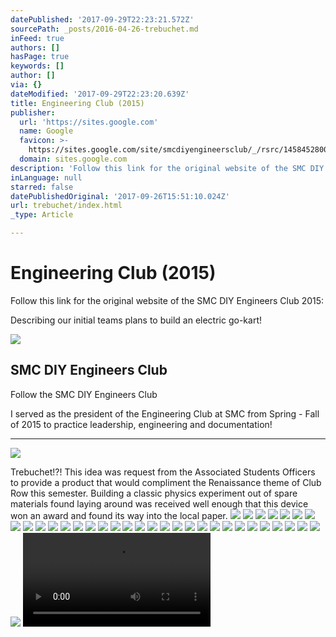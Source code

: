 ```yaml
---
datePublished: '2017-09-29T22:23:21.572Z'
sourcePath: _posts/2016-04-26-trebuchet.md
inFeed: true
authors: []
hasPage: true
keywords: []
author: []
via: {}
dateModified: '2017-09-29T22:23:20.639Z'
title: Engineering Club (2015)
publisher:
  url: 'https://sites.google.com'
  name: Google
  favicon: >-
    https://sites.google.com/site/smcdiyengineersclub/_/rsrc/1458452800477/favicon.ico
  domain: sites.google.com
description: 'Follow this link for the original website of the SMC DIY Engineers Club 2015:'
inLanguage: null
starred: false
datePublishedOriginal: '2017-09-26T15:51:10.024Z'
url: trebuchet/index.html
_type: Article

---
```

# Engineering Club (2015)

Follow this link for the original website of the SMC DIY Engineers Club 2015:

Describing our initial teams plans to build an electric go-kart!

<article style=""><img src="https://imgflo.herokuapp.com/graph/2b2431f8e7ba7b0/af258e14934f65ed498abc0e501a055b/noop.jpg?input=https%3A%2F%2Fsites.google.com%2Fsite%2Fsmcdiyengineersclub%2F_%2Frsrc%2F1458452800484%2Fhome%2Fcaruthers-electric.jpg" /><h1>SMC DIY Engineers Club</h1><p>Follow the SMC DIY Engineers Club</p></article>

I served as the president of the Engineering Club at SMC from Spring - Fall of 2015 to practice leadership, engineering and documentation!

---

![](https://s3-us-west-2.amazonaws.com/the-grid-img/p/39fbf434f84b6a89bb7ffeed4f82e1b285f738aa.png)

Trebuchet!?! This idea was request from the Associated Students Officers to provide a product that would compliment the Renaissance theme of Club Row this semester. Building a classic physics experiment out of spare materials found laying around was received well enough that this device won an award and found its way into the local paper.
![](https://s3-us-west-2.amazonaws.com/the-grid-img/p/afc4bc4b0027619f082db19a3a0c8f7c53b8818f.jpg)
![](https://s3-us-west-2.amazonaws.com/the-grid-img/p/ac2fdfb63ad8f31fff08fa6c562086c24aa07e3f.jpg)
![](https://s3-us-west-2.amazonaws.com/the-grid-img/p/070c5d4b7da3c290a1e74c64678b7cd8c7c9235e.jpg)
![](https://s3-us-west-2.amazonaws.com/the-grid-img/p/25bb8056550c3d4cabd6ddb260b43c452eb47dbd.jpg)
![](https://s3-us-west-2.amazonaws.com/the-grid-img/p/3f1cfd6608f25d14ab15851df2185ed5fcdb1b55.jpg)
![](https://s3-us-west-2.amazonaws.com/the-grid-img/p/1cc434d70d5396240565a80bb7a3535de12d2c40.jpg)
![](https://the-grid-user-content.s3-us-west-2.amazonaws.com/195714fa-e186-45e6-a26f-93683fae9ade.jpg)
![](https://s3-us-west-2.amazonaws.com/the-grid-img/p/6b6922d071c13052f308962a63880e44f75fd7e3.jpg)
![](https://s3-us-west-2.amazonaws.com/the-grid-img/p/960e1544b65abff95de4f29b71e7242a8e7935bb.jpg)
![](https://s3-us-west-2.amazonaws.com/the-grid-img/p/ddbd8d73246fefc39adc72f3f6f845fc022d90f4.jpg)
![](https://s3-us-west-2.amazonaws.com/the-grid-img/p/2612a4235874ae1b3632566f652bd6948965c073.jpg)
![](https://s3-us-west-2.amazonaws.com/the-grid-img/p/de7ec6364ad25dfd3e3a9ddd61a293dec1b46665.jpg)
![](https://the-grid-user-content.s3-us-west-2.amazonaws.com/43246452-2b5c-42b3-bb6c-94c191427915.jpg)
![](https://the-grid-user-content.s3-us-west-2.amazonaws.com/9dd7d1f8-2c06-48f2-ba05-d61b6ce65198.jpg)
![](https://s3-us-west-2.amazonaws.com/the-grid-img/p/502c9ccb761d68933584119abf4f8adbbd2d49c2.jpg)
![](https://s3-us-west-2.amazonaws.com/the-grid-img/p/f1c60f3d43a632e391b1ba9fee34aa197605a4b7.jpg)
![](https://s3-us-west-2.amazonaws.com/the-grid-img/p/fda949b1b6eff186a7a83cbde73569ab9c44667f.jpg)
![](https://the-grid-user-content.s3-us-west-2.amazonaws.com/ae62223f-5246-493d-9d42-f67b374018f5.jpg)
![](https://the-grid-user-content.s3-us-west-2.amazonaws.com/5ba7ba7e-6389-4473-a14c-b91026dc5438.jpg)
![](https://the-grid-user-content.s3-us-west-2.amazonaws.com/0c21add7-b5c4-4107-ac71-5ac8a19d3c98.jpg)
![](https://s3-us-west-2.amazonaws.com/the-grid-img/p/6aafaf842936c8ff7914baa360df20a5d24ad500.jpg)
![](https://s3-us-west-2.amazonaws.com/the-grid-img/p/e448428eeb36636f90d1d350d3e13c0db67f86bc.jpg)
![](https://the-grid-user-content.s3-us-west-2.amazonaws.com/108f6723-4bd1-4390-8680-26a01e3a1041.jpg)
![](https://the-grid-user-content.s3-us-west-2.amazonaws.com/52e93d0a-9053-4824-8d9f-912c851031cb.jpg)
![](https://s3-us-west-2.amazonaws.com/the-grid-img/p/463b6197f445d18766fff7361692d7debe1bd6e1.jpg)
![](https://s3-us-west-2.amazonaws.com/the-grid-img/p/e1691d509adc8583c93affa051acf4f3ca68ac33.jpg)
![](https://s3-us-west-2.amazonaws.com/the-grid-img/p/33f14179bdd574fce29ecf4ea7fa54c0ded9026f.jpg)
![](https://s3-us-west-2.amazonaws.com/the-grid-img/p/769754271fe27ae62f69ff327b90799d9c225435.jpg)
![](https://s3-us-west-2.amazonaws.com/the-grid-img/p/4100efdb49955b064efbe5fdefec90de36b0663b.jpg)
![](https://s3-us-west-2.amazonaws.com/the-grid-img/p/63ebe3a25b361ed52743b4702e1f7e35bd2c9c6d.jpg)
![](https://s3-us-west-2.amazonaws.com/the-grid-img/p/238612fa3de7094b793b858a2c2ef0859afc112e.jpg)
![](https://s3-us-west-2.amazonaws.com/the-grid-img/p/5d18b3d578d04043fdd8f250fe0348668309c12b.jpg)
![](https://the-grid-user-content.s3-us-west-2.amazonaws.com/a3bcc0f1-fc18-4f2b-82bf-ecd5ea8c03d4.jpg)
![](https://the-grid-user-content.s3-us-west-2.amazonaws.com/ec1e5067-54e5-4273-8e69-a8abc44c1dc7.mov)